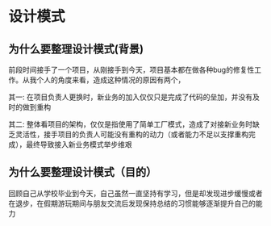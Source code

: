 # 设计模式

## 为什么要整理设计模式(背景)
前段时间接手了一个项目，从刚接手到今天，项目基本都在做各种bug的修复性工作。从我个人的角度来看，造成这种情况的原因有两个，

其一: 在项目负责人更换时，新业务的加入仅仅只是完成了代码的垒加，并没有及时的做到重构

其二: 整体看项目的架构，仅仅是指使用了简单工厂模式，造成了对接新业务时缺乏灵活性，接手项目的负责人可能没有重构的动力（或者能力不足以支撑重构完成），最终导致接入新业务模式举步维艰

## 为什么要整理设计模式（目的）
回顾自己从学校毕业到今天，自己虽然一直坚持有学习，但是却发现进步缓慢或者在退步，在假期游玩期间与朋友交流后发现保持总结的习惯能够逐渐提升自己的能力